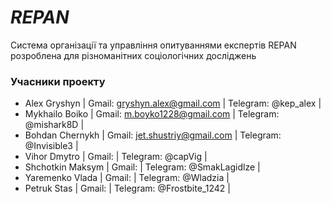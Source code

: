 #                                                                       *REPAN*
 Система організації та управління опитуваннями експертів REPAN розроблена для різноманітних соціологічних досліджень </p>

### Учасники проекту

+ Alex Gryshyn | Gmail: gryshyn.alex@gmail.com | Telegram: @kep_alex |
+ Mykhailo Boiko | Gmail: m.boyko1228@gmail.com  | Telegram: @mishark8D |
+ Bohdan Chernykh | Gmail: jet.shustriy@gmail.com | Telegram: @Invisible3 |
+ Vihor Dmytro | Gmail:  | Telegram: @capVig |
+ Shchotkin Maksym | Gmail:  | Telegram: @SmakLagidlze |
+ Yaremenko Vlada | Gmail:  | Telegram: @Wladzia |
+ Petruk Stas | Gmail:  | Telegram: @Frostbite_1242 |
